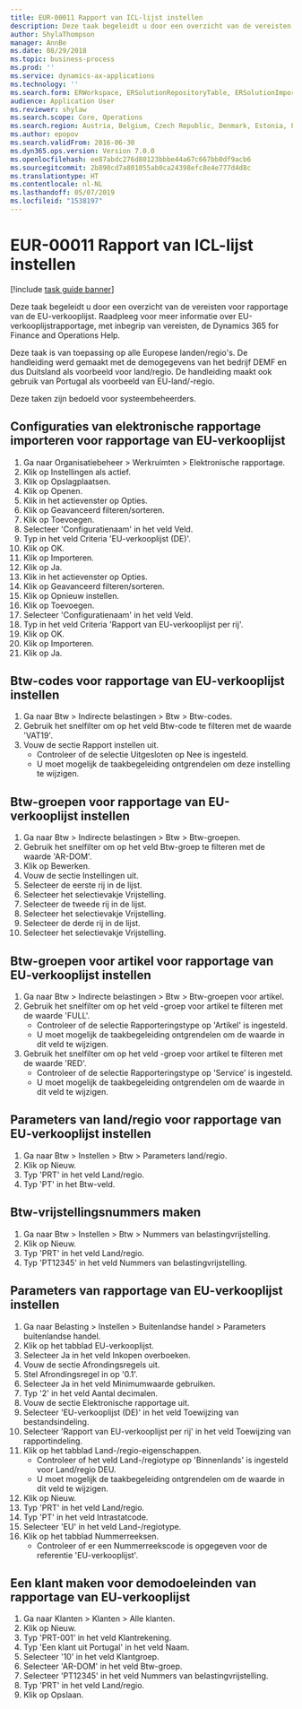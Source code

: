 ```yaml
---
title: EUR-00011 Rapport van ICL-lijst instellen
description: Deze taak begeleidt u door een overzicht van de vereisten voor rapportage van de EU-verkooplijst.
author: ShylaThompson
manager: AnnBe
ms.date: 08/29/2018
ms.topic: business-process
ms.prod: ''
ms.service: dynamics-ax-applications
ms.technology: ''
ms.search.form: ERWorkspace, ERSolutionRepositoryTable, ERSolutionImport, SysQueryForm, SysQueryFieldLookUp,  TaxTable, TaxGroup, TaxItemGroup, TaxCountryRegionParameters, TaxVATNumTable, IntrastatParameters, CustTable, DirPartyQuickCreateForm
audience: Application User
ms.reviewer: shylaw
ms.search.scope: Core, Operations
ms.search.region: Austria, Belgium, Czech Republic, Denmark, Estonia, Finland, France, Germany, Hungary, Ireland, Italy, Latvia, Lithuania, Netherlands, Poland, Spain, Sweden, United Kingdom
ms.author: epopov
ms.search.validFrom: 2016-06-30
ms.dyn365.ops.version: Version 7.0.0
ms.openlocfilehash: ee87abdc276d80123bbbe44a67c667bb0df9acb6
ms.sourcegitcommit: 2b890cd7a801055ab0ca24398efc8e4e777d4d8c
ms.translationtype: HT
ms.contentlocale: nl-NL
ms.lasthandoff: 05/07/2019
ms.locfileid: "1538197"
---
```

# <a name="eur-00011-set-up-eu-sales-list-reporting"></a>EUR-00011 Rapport van ICL-lijst instellen

[!include [task guide banner](../../includes/task-guide-banner.md)]

Deze taak begeleidt u door een overzicht van de vereisten voor rapportage van de EU-verkooplijst. Raadpleeg voor meer informatie over EU-verkooplijstrapportage, met inbegrip van vereisten, de Dynamics 365 for Finance and Operations Help.

Deze taak is van toepassing op alle Europese landen/regio's. De handleiding werd gemaakt met de demogegevens van het bedrijf DEMF en dus Duitsland als voorbeeld voor land/regio. De handleiding maakt ook gebruik van Portugal als voorbeeld van EU-land/-regio.

Deze taken zijn bedoeld voor systeembeheerders.


## <a name="import-electronic-reporting-configurations-for-eu-sales-list-reporting"></a>Configuraties van elektronische rapportage importeren voor rapportage van EU-verkooplijst
1. Ga naar Organisatiebeheer > Werkruimten > Elektronische rapportage.
2. Klik op Instellingen als actief.
3. Klik op Opslagplaatsen.
4. Klik op Openen.
5. Klik in het actievenster op Opties.
6. Klik op Geavanceerd filteren/sorteren.
7. Klik op Toevoegen.
8. Selecteer 'Configuratienaam' in het veld Veld.
9. Typ in het veld Criteria 'EU-verkooplijst (DE)'.
10. Klik op OK.
11. Klik op Importeren.
12. Klik op Ja.
13. Klik in het actievenster op Opties.
14. Klik op Geavanceerd filteren/sorteren.
15. Klik op Opnieuw instellen.
16. Klik op Toevoegen.
17. Selecteer 'Configuratienaam' in het veld Veld.
18. Typ in het veld Criteria 'Rapport van EU-verkooplijst per rij'.
19. Klik op OK.
20. Klik op Importeren.
21. Klik op Ja.

## <a name="set-up-sales-tax-codes-for-eu-sales-list-reporting"></a>Btw-codes voor rapportage van EU-verkooplijst instellen
1. Ga naar Btw > Indirecte belastingen > Btw > Btw-codes.
2. Gebruik het snelfilter om op het veld Btw-code te filteren met de waarde 'VAT19'.
3. Vouw de sectie Rapport instellen uit.
    * Controleer of de selectie Uitgesloten op Nee is ingesteld.  
    * U moet mogelijk de taakbegeleiding ontgrendelen om deze instelling te wijzigen.  

## <a name="set-up-sales-tax-groups-for-eu-sales-list-reporting"></a>Btw-groepen voor rapportage van EU-verkooplijst instellen
1. Ga naar Btw > Indirecte belastingen > Btw > Btw-groepen.
2. Gebruik het snelfilter om op het veld Btw-groep te filteren met de waarde 'AR-DOM'.
3. Klik op Bewerken.
4. Vouw de sectie Instellingen uit.
5. Selecteer de eerste rij in de lijst.
6. Selecteer het selectievakje Vrijstelling.
7. Selecteer de tweede rij in de lijst.
8. Selecteer het selectievakje Vrijstelling.
9. Selecteer de derde rij in de lijst.
10. Selecteer het selectievakje Vrijstelling.

## <a name="set-up-item-sales-tax-groups-for-eu-sales-list-reporting"></a>Btw-groepen voor artikel voor rapportage van EU-verkooplijst instellen
1. Ga naar Btw > Indirecte belastingen > Btw > Btw-groepen voor artikel.
2. Gebruik het snelfilter om op het veld -groep voor artikel te filteren met de waarde 'FULL'.
    * Controleer of de selectie Rapporteringstype op 'Artikel' is ingesteld.  
    * U moet mogelijk de taakbegeleiding ontgrendelen om de waarde in dit veld te wijzigen.  
3. Gebruik het snelfilter om op het veld -groep voor artikel te filteren met de waarde 'RED'.
    * Controleer of de selectie Rapporteringstype op 'Service' is ingesteld.  
    * U moet mogelijk de taakbegeleiding ontgrendelen om de waarde in dit veld te wijzigen.  

## <a name="set-up-countryregion-parameters-for-eu-sales-list-reporting"></a>Parameters van land/regio voor rapportage van EU-verkooplijst instellen
1. Ga naar Btw > Instellen > Btw > Parameters land/regio.
2. Klik op Nieuw.
3. Typ 'PRT' in het veld Land/regio.
4. Typ 'PT' in het Btw-veld.

## <a name="create-tax-exempt-numbers"></a>Btw-vrijstellingsnummers maken
1. Ga naar Btw > Instellen > Btw > Nummers van belastingvrijstelling.
2. Klik op Nieuw.
3. Typ 'PRT' in het veld Land/regio.
4. Typ 'PT12345' in het veld Nummers van belastingvrijstelling.

## <a name="set-up-eu-sales-list-reporting-parameters"></a>Parameters van rapportage van EU-verkooplijst instellen
1. Ga naar Belasting > Instellen > Buitenlandse handel > Parameters buitenlandse handel.
2. Klik op het tabblad EU-verkooplijst.
3. Selecteer Ja in het veld Inkopen overboeken.
4. Vouw de sectie Afrondingsregels uit.
5. Stel Afrondingsregel in op '0.1'.
6. Selecteer Ja in het veld Minimumwaarde gebruiken.
7. Typ '2' in het veld Aantal decimalen.
8. Vouw de sectie Elektronische rapportage uit.
9. Selecteer 'EU-verkooplijst (DE)' in het veld Toewijzing van bestandsindeling.
10. Selecteer 'Rapport van EU-verkooplijst per rij' in het veld Toewijzing van rapportindeling.
11. Klik op het tabblad Land-/regio-eigenschappen.
    * Controleer of het veld Land-/regiotype op 'Binnenlands' is ingesteld voor Land/regio DEU.  
    * U moet mogelijk de taakbegeleiding ontgrendelen om de waarde in dit veld te wijzigen.  
12. Klik op Nieuw.
13. Typ 'PRT' in het veld Land/regio.
14. Typ 'PT' in het veld Intrastatcode.
15. Selecteer 'EU' in het veld Land-/regiotype.
16. Klik op het tabblad Nummerreeksen.
    * Controleer of er een Nummerreekscode is opgegeven voor de referentie 'EU-verkooplijst'.  

## <a name="create-a-customer-for-eu-sales-list-reporting-demo-purposes"></a>Een klant maken voor demodoeleinden van rapportage van EU-verkooplijst
1. Ga naar Klanten > Klanten > Alle klanten.
2. Klik op Nieuw.
3. Typ 'PRT-001' in het veld Klantrekening.
4. Typ 'Een klant uit Portugal' in het veld Naam.
5. Selecteer '10' in het veld Klantgroep.
6. Selecteer 'AR-DOM' in het veld Btw-groep.
7. Selecteer 'PT12345' in het veld Nummers van belastingvrijstelling.
8. Typ 'PRT' in het veld Land/regio.
9. Klik op Opslaan.

